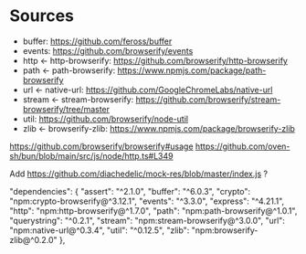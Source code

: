 # Sources

* buffer: https://github.com/feross/buffer
* events: https://github.com/browserify/events
* http <- http-browserify: https://github.com/browserify/http-browserify
* path <- path-browserify: https://www.npmjs.com/package/path-browserify
* url <- native-url: https://github.com/GoogleChromeLabs/native-url
* stream <- stream-browserify: https://github.com/browserify/stream-browserify/tree/master
* util: https://github.com/browserify/node-util
* zlib <- browserify-zlib: https://www.npmjs.com/package/browserify-zlib


https://github.com/browserify/browserify#usage
https://github.com/oven-sh/bun/blob/main/src/js/node/http.ts#L349

Add 
https://github.com/diachedelic/mock-res/blob/master/index.js ?

"dependencies": {
    "assert": "^2.1.0",
    "buffer": "^6.0.3",
    "crypto": "npm:crypto-browserify@^3.12.1",
    "events": "^3.3.0",
    "express": "^4.21.1",
    "http": "npm:http-browserify@^1.7.0",
    "path": "npm:path-browserify@^1.0.1",
    "querystring": "^0.2.1",
    "stream": "npm:stream-browserify@^3.0.0",
    "url": "npm:native-url@^0.3.4",
    "util": "^0.12.5",
    "zlib": "npm:browserify-zlib@^0.2.0"
  },